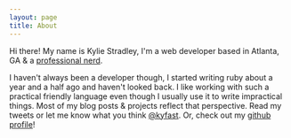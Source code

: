 ```yaml
---
layout: page
title: About
---
```


Hi there! My name is Kylie Stradley, I'm a web developer based in Atlanta, GA & a [professional nerd](http://www.bignerdranch.com/about-us/nerds/kylie-stradley.html).


I haven't always been a developer though, I started writing ruby about a year and a half ago and haven't looked back. I like working with such a practical friendly language even though I usually use it to write impractical things. Most of my blog posts & projects reflect that perspective. Read my tweets or let me know what you think [@kyfast](https://twitter.com/kyfast). Or, check out my [github profile](https://github.com/kyfast)!

